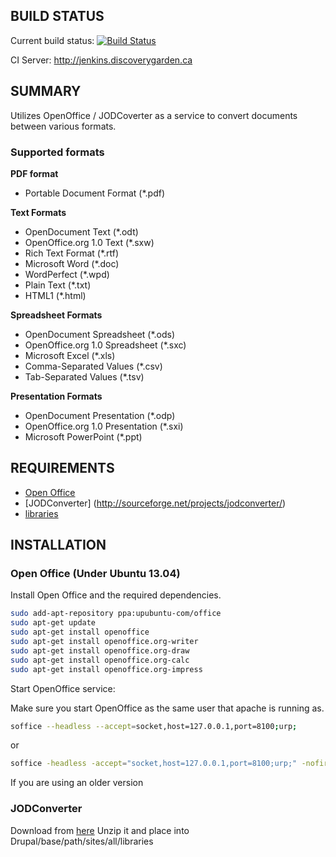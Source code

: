 BUILD STATUS
------------
Current build status:
[![Build Status](https://travis-ci.org/discoverygarden/islandora_jodconverter.png?branch=7.x)](https://travis-ci.org/discoverygarden/islandora_jodconverter)

CI Server:
http://jenkins.discoverygarden.ca

SUMMARY
-------
Utilizes OpenOffice / JODCoverter as a service to convert documents between various formats.

### Supported formats

__PDF format__
* Portable Document Format (*.pdf)

__Text Formats__
* OpenDocument Text (*.odt)
* OpenOffice.org 1.0 Text (*.sxw)
* Rich Text Format (*.rtf)
* Microsoft Word (*.doc)
* WordPerfect (*.wpd)
* Plain Text (*.txt)
* HTML1 (*.html)

__Spreadsheet Formats__
* OpenDocument Spreadsheet (*.ods)
* OpenOffice.org 1.0 Spreadsheet (*.sxc)
* Microsoft Excel (*.xls)
* Comma-Separated Values (*.csv)
* Tab-Separated Values (*.tsv)

__Presentation Formats__
* OpenDocument Presentation (*.odp)
* OpenOffice.org 1.0 Presentation (*.sxi)
* Microsoft PowerPoint (*.ppt)


REQUIREMENTS
------------
* [Open Office](https://www.openoffice.org/)
* [JODConverter] (http://sourceforge.net/projects/jodconverter/)
* [libraries](https://drupal.org/project/libraries)

INSTALLATION
------------
### Open Office (Under Ubuntu 13.04)

Install Open Office and the required dependencies.
```sh
sudo add-apt-repository ppa:upubuntu-com/office
sudo apt-get update
sudo apt-get install openoffice
sudo apt-get install openoffice.org-writer
sudo apt-get install openoffice.org-draw
sudo apt-get install openoffice.org-calc
sudo apt-get install openoffice.org-impress
```

Start OpenOffice service:

Make sure you start OpenOffice as the same user that apache is running as.
```sh
soffice --headless --accept=socket,host=127.0.0.1,port=8100;urp;
```
or
```sh
soffice -headless -accept="socket,host=127.0.0.1,port=8100;urp;" -nofirststartwizard
```
If you are using an older version

### JODConverter
Download from [here](http://sourceforge.net/projects/jodconverter/files/JODConverter/2.2.2/jodconverter-2.2.2.zip/download)
Unzip it and place into Drupal/base/path/sites/all/libraries
